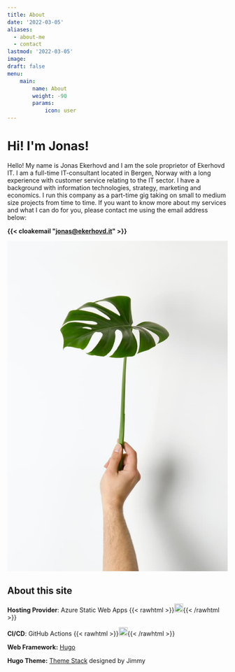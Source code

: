```yaml
---
title: About
date: '2022-03-05'
aliases:
  - about-me
  - contact
lastmod: '2022-03-05'
image:
draft: false
menu: 
    main:
        name: About
        weight: -90
        params:
            icon: user
---
```


# Hi! I'm Jonas!

Hello! My name is Jonas Ekerhovd and I am the sole proprietor of Ekerhovd IT. 
I am a full-time IT-consultant located in Bergen, Norway with a long experience with customer service relating to the IT sector. I have a background with information technologies, strategy, marketing and economics. I run this company as a part-time gig taking on small to medium size projects from time to time. If you want to know more about my services and what I can do for you, please contact me using the email address below:

**{{< cloakemail "jonas@ekerhovd.it" >}}**


![Photo by Florian Klauer on Unsplash](monstera.jpg)  


## About this site
**Hosting Provider**: Azure Static Web Apps 
{{< rawhtml >}}<img src="https://res.cloudinary.com/practicaldev/image/fetch/s--KZm0uns2--/c_limit%2Cf_auto%2Cfl_progressive%2Cq_auto%2Cw_880/https://jhandcdn.blob.core.windows.net/blob/static-web-apps.png" width="20" height="20">{{< /rawhtml >}}

**CI/CD**: GitHub Actions {{< rawhtml >}}<img src="https://github.githubassets.com/images/modules/site/features/actions-icon-actions.svg" width="20" height="20">{{< /rawhtml >}}

**Web Framework:** [Hugo](https://gohugo.io/)

**Hugo Theme:** [Theme Stack](https://github.com/CaiJimmy/hugo-theme-stack) designed by Jimmy